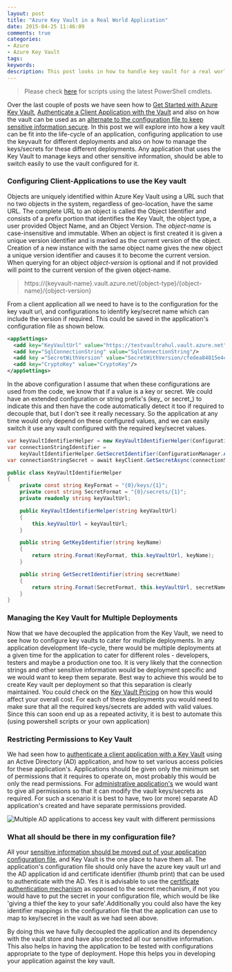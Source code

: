 ```yaml
---
layout: post
title: "Azure Key Vault in a Real World Application"
date: 2015-04-25 11:46:09 
comments: true
categories: 
- Azure
- Azure Key Vault
tags: 
keywords: 
description: This post looks in how to handle key vault for a real world application and how to organize the keys/secrets usage.
---
```


> Please check [here](http://www.rahulpnath.com/blog/how-the-deprecation-of-switch-azuremode-affects-azure-key-vault/) for scripts using the latest PowerShell cmdlets.

Over the last couple of posts we have seen how to [Get Started with Azure Key Vault](http://www.rahulpnath.com/blog/getting-started-with-azure-key-vault/), [Authenticate a Client Application with the Vault](http://www.rahulpnath.com/blog/authenticating-a-client-application-with-azure-key-vault/) and also on how the vault can be used as an [alternate to the configuration file to keep sensitive information secure](http://www.rahulpnath.com/blog/moving-sensitive-information-from-configuration-file-to-azure-key-vault/). In this post we will explore into how a key vault can be fit into the life-cycle of an application, configuring application to use the keyvault for different deployments and also on how to manage the keys/secrets for these different deployments. Any application that uses the Key Vault to manage keys and other sensitive information, should be able to switch easily to use the vault configured for it. 
  
### Configuring Client-Applications to use the Key vault ###

Objects are uniquely identified within Azure Key Vault using a URL such that no two objects in the system, regardless of geo-location, have the same URL. The complete URL to an object is called the Object Identifier and consists of a prefix portion that identifies the Key Vault, the object type, a user provided Object Name, and an Object Version. The *object-name* is case-insensitive and immutable. When an object is first created it is given a unique version identifier and is marked as the current version of the object. Creation of a new instance with the same object name gives the new object a unique version identifier and causes it to become the current version. When querying for an object *object-version* is optional and if not provided will point to the current version of the given object-name. 

<blockquote>https://{keyvault-name}.vault.azure.net/{object-type}/{object-name}/{object-version}</blockquote>

From a client application all we need to have is to the configuration for the key vault url, and configurations to identify key/secret name which can include the version if required. This could be saved in the application's configuration file as shown below.
``` xml
<appSettings>
  <add key="KeyVaultUrl" value="https://testvaultrahul.vault.azure.net"/>
  <add key="SqlConnectionString" value="SqlConnectionString"/>
  <add key ="SecretWithVersion" value="SecretWithVersion/cfedea84815e4ca8bc19cf8eb943ee13"/>
  <add key="CryptoKey" value="CryptoKey"/>
</appSettings>
```

In the above configuration I assume that when these configurations are used from the code, we know that if a value is a key or secret. We could have an extended configuration or string prefix's (key_ or secret_) to indicate this and then have the code automatically detect it too if required to decouple that, but I don't see it really necessary. So the application at any time would only depend on these configured values, and we can easily switch it use any vault configured with the required key/secret values.
 
``` csharp
var keyVaultIdentifierHelper = new KeyVaultIdentifierHelper(ConfigurationManager.AppSettings["KeyVaultUrl"]);
var connectionStringIdentifier =
    keyVaultIdentifierHelper.GetSecretIdentifier(ConfigurationManager.AppSettings["SqlConnectionString"]);
var connectionStringSecret = await keyClient.GetSecretAsync(connectionStringIdentifier);
```

``` csharp
public class KeyVaultIdentifierHelper
{
    private const string KeyFormat = "{0}/keys/{1}";
    private const string SecretFormat = "{0}/secrets/{1}";
    private readonly string keyVaultUrl;

    public KeyVaultIdentifierHelper(string keyVaultUrl)
    {
        this.keyVaultUrl = keyVaultUrl;
    }

    public string GetKeyIdentifier(string keyName)
    {
        return string.Format(KeyFormat, this.keyVaultUrl, keyName);
    }

    public string GetSecretIdentifier(string secretName)
    {
        return string.Format(SecretFormat, this.keyVaultUrl, secretName);
    }
}

```

### Managing the Key Vault for Multiple Deployments ###

Now that we have decoupled the application from the Key Vault, we need to see how to configure key vaults to cater for multiple deployments. In any application development life-cycle, there would be multiple deployments at a given time for the application to cater for different roles - developers, testers and maybe a production one too. It is very likely that the connection strings and other sensitive information would be deployment specific and we would want to keep them separate. Best way to achieve this would be to create Key vault per deployment so that this separation is clearly maintained. You could check on the [Key Vault Pricing](http://azure.microsoft.com/en-in/pricing/details/key-vault/) on how this would affect your overall cost. For each of these deployments you would need to make sure that all the required keys/secrets are added with valid values. Since this can soon end up as a repeated activity, it is best to automate this (using powershell scripts or your own application)

### Restricting Permissions to Key Vault ###

We had seen how to [authenticate a client application with a Key Vault](http://www.rahulpnath.com/blog/authenticating-a-client-application-with-azure-key-vault/) using an Active Directory (AD) application, and how to set various access policies for these application's. Applications should be given only the minimum set of permissions that it requires to operate on, most probably this would be only the read permissions. For [administrative application's](https://github.com/rahulpnath/AzureKeyVaultExplorer) we would want to give all permissions so that it can modify the vault keys/secrets as required. For such a scenario it is best to have, two (or more) separate AD application's created and have separate permissions provided.

<img class="center" alt="Multiple AD applications to access key vault with different permissions" src="/images/multiple_ad_application.PNG" />


### What all should be there in my configuration file? ###

All your [sensitive information should be moved out of your application configuration file](http://www.rahulpnath.com/blog/moving-sensitive-information-from-configuration-file-to-azure-key-vault/), and Key Vault is the one place to have them all. The application's configuration file should only have the azure key vault url and the AD application id and certificate identifier (thumb print) that can be used to authenticate with the AD. Yes it is advisable to use the [certificate authentication mechanism](http://www.rahulpnath.com/blog/authenticating-a-client-application-with-azure-key-vault/) as opposed to the secret mechanism, if not you would have to put the secret in your configuration file, which would be like 'giving a thief the key to your safe'.Additionally you could also have the key identifier mappings in the configuration file that the application can use to map to key/secret in the vault as we had seen above.

By doing this we have fully decoupled the application and its dependency with the vault store and have also protected all our sensitive information. This also helps in having the application to be tested with configurations appropriate to the type of deployment. Hope this helps you in developing your application against the key vault.
